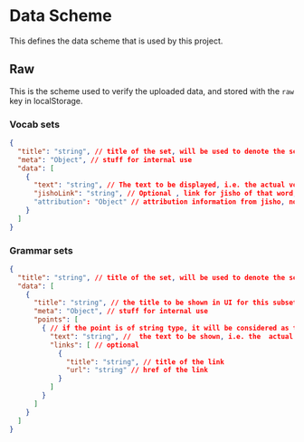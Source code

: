 # Data Scheme

This defines the data scheme that is used by this project.

## Raw

This is the scheme used to verify the uploaded data, and stored with the `raw`
key in localStorage.

### Vocab sets

```json
{
  "title": "string", // title of the set, will be used to denote the set in UI
  "meta": "Object", // stuff for internal use
  "data": [
    {
      "text": "string", // The text to be displayed, i.e. the actual vocab
      "jishoLink": "string", // Optional , link for jisho of that word, if not present, default will be https://jisho.org/search/`word`
      "attribution": "Object" // attribution information from jisho, not yet used
    }
  ]
}
```

### Grammar sets

```json
{
  "title": "string", // title of the set, will be used to denote the set in UI
  "data": [
    {
      "title": "string", // the title to be shown in UI for this subset
      "meta": "Object", // stuff for internal use
      "points": [
        { // if the point is of string type, it will be considered as the text, and the links section will be empty array
          "text": "string", //  the text to be shown, i.e. the  actual grammar point
          "links": [ // optional
            {
              "title": "string", // title of the link
              "url": "string" // href of the link
            }
          ]
        }
      ]
    }
  ]
}
```
